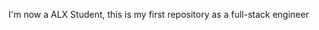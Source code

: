 
I'm now a ALX Student, this is my first repository as a full-stack engineer

<!---
Bruhan-Makong/Bruhan-Makong is a ✨ special ✨ repository because its `README.md` (this file) appears on your GitHub profile.
You can click the Preview link to take a look at your changes.
--->
